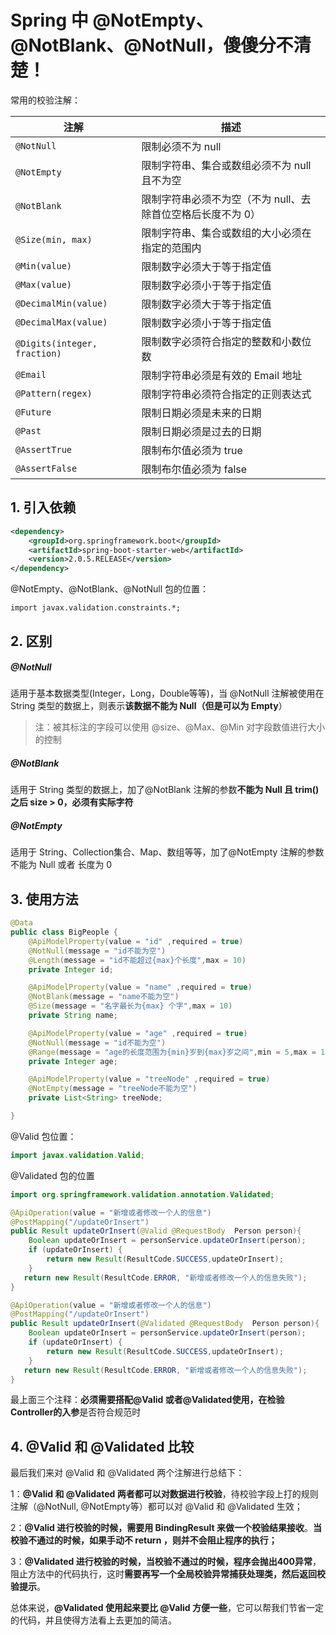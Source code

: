 # Spring 中 @NotEmpty、@NotBlank、@NotNull，傻傻分不清楚！

常用的校验注解：

| 注解                           | 描述                                |
| ---------------------------- | --------------------------------- |
| `@NotNull`                   | 限制必须不为 null                       |
| `@NotEmpty`                  | 限制字符串、集合或数组必须不为 null 且不为空         |
| `@NotBlank`                  | 限制字符串必须不为空（不为 null、去除首位空格后长度不为 0） |
| `@Size(min, max)`            | 限制字符串、集合或数组的大小必须在指定的范围内           |
| `@Min(value)`                | 限制数字必须大于等于指定值                     |
| `@Max(value)`                | 限制数字必须小于等于指定值                     |
| `@DecimalMin(value)`         | 限制数字必须大于等于指定值                     |
| `@DecimalMax(value)`         | 限制数字必须小于等于指定值                     |
| `@Digits(integer, fraction)` | 限制数字必须符合指定的整数和小数位数                |
| `@Email`                     | 限制字符串必须是有效的 Email 地址              |
| `@Pattern(regex)`            | 限制字符串必须符合指定的正则表达式                 |
| `@Future`                    | 限制日期必须是未来的日期                      |
| `@Past`                      | 限制日期必须是过去的日期                      |
| `@AssertTrue`                | 限制布尔值必须为 true                     |
| `@AssertFalse`               | 限制布尔值必须为 false                    |

## 1. 引入依赖

```xml
<dependency>
    <groupId>org.springframework.boot</groupId>
    <artifactId>spring-boot-starter-web</artifactId>
    <version>2.0.5.RELEASE</version>
</dependency>
```

@NotEmpty、@NotBlank、@NotNull 包的位置：

`import javax.validation.constraints.*;`

## 2. 区别

##### @NotNull

适用于基本数据类型(Integer，Long，Double等等)，当 @NotNull 注解被使用在 String 类型的数据上，则表示**该数据不能为 Null（但是可以为 Empty**）

> 注：被其标注的字段可以使用 @size、@Max、@Min 对字段数值进行大小的控制

##### @NotBlank

适用于 String 类型的数据上，加了@NotBlank 注解的参数**不能为 Null 且 trim() 之后 size > 0，必须有实际字符**

##### @NotEmpty

适用于 String、Collection集合、Map、数组等等，加了@NotEmpty 注解的参数不能为 Null 或者 长度为 0

## 3. 使用方法

```java
@Data
public class BigPeople {
    @ApiModelProperty(value = "id" ,required = true)
    @NotNull(message = "id不能为空")
    @Length(message = "id不能超过{max}个长度",max = 10)
    private Integer id;

    @ApiModelProperty(value = "name" ,required = true)
    @NotBlank(message = "name不能为空")
    @Size(message = "名字最长为{max} 个字",max = 10)
    private String name;

    @ApiModelProperty(value = "age" ,required = true)
    @NotNull(message = "id不能为空")
    @Range(message = "age的长度范围为{min}岁到{max}岁之间",min = 5,max = 10)
    private Integer age;

    @ApiModelProperty(value = "treeNode" ,required = true)
    @NotEmpty(message = "treeNode不能为空")
    private List<String> treeNode;

}
```

@Valid 包位置：

```java
import javax.validation.Valid;
```

@Validated 包的位置

```java
import org.springframework.validation.annotation.Validated;

@ApiOperation(value = "新增或者修改一个人的信息")
@PostMapping("/updateOrInsert")
public Result updateOrInsert(@Valid @RequestBody  Person person){
    Boolean updateOrInsert = personService.updateOrInsert(person);
    if (updateOrInsert) {
        return new Result(ResultCode.SUCCESS,updateOrInsert);
    }
   return new Result(ResultCode.ERROR, "新增或者修改一个人的信息失败");
}

@ApiOperation(value = "新增或者修改一个人的信息")
@PostMapping("/updateOrInsert")
public Result updateOrInsert(@Validated @RequestBody  Person person){
    Boolean updateOrInsert = personService.updateOrInsert(person);
    if (updateOrInsert) {
        return new Result(ResultCode.SUCCESS,updateOrInsert);
    }
   return new Result(ResultCode.ERROR, "新增或者修改一个人的信息失败");
}
```

最上面三个注释：**必须需要搭配@Valid 或者@Validated使用，在检验Controller的入参**是否符合规范时

## 4. @Valid 和 @Validated 比较

最后我们来对 @Valid 和 @Validated 两个注解进行总结下：

1：**@Valid 和 @Validated 两者都可以对数据进行校验**，待校验字段上打的规则注解（@NotNull, @NotEmpty等）都可以对 @Valid 和 @Validated 生效；

2：**@Valid 进行校验的时候，需要用 BindingResult 来做一个校验结果接收**。**当校验不通过的时候，如果手动不 return ，则并不会阻止程序的执行；**

3：**@Validated 进行校验的时候，当校验不通过的时候，程序会抛出400异常**，阻止方法中的代码执行，这时**需要再写一个全局校验异常捕获处理类，然后返回校验提示**。

总体来说，**@Validated 使用起来要比 @Valid 方便一些**，它可以帮我们节省一定的代码，并且使得方法看上去更加的简洁。

